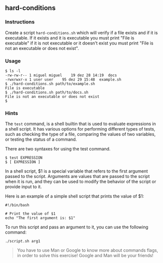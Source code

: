 ## hard-conditions

### Instructions

Create a script `hard-conditions.sh` which will verify if a file exists and if it is executable.
If it exists and it is executable you must print "File is executable" if it is not executable or it doesn't exist you must print "File is not an executable or does not exist".

### Usage

```console
$ ls -l
-rw-rw-r-- 1 miguel miguel    19 dez 28 14:19  docs
-rwxrwxr-x 1 user user    95 dez 29 15:48  example.sh
$ ./hard-conditions.sh path/to/example.sh
File is executable
$ ./hard-conditions.sh path/to/docs.sh
File is not an executable or does not exist
$
```

### Hints

The `test` command, is a shell builtin that is used to evaluate expressions in a shell script. It has various options for performing different types of tests, such as checking the type of a file, comparing the values of two variables, or testing the status of a command.

There are two syntaxes for using the test command.

```console
$ test EXPRESSION
$ [ EXPRESSION ]
```

In a shell script, $1 is a special variable that refers to the first argument passed to the script. Arguments are values that are passed to the script when it is run, and they can be used to modify the behavior of the script or provide input to it.

Here is an example of a simple shell script that prints the value of $1:

```console
#!/bin/bash

# Print the value of $1
echo "The first argument is: $1"
```

To run this script and pass an argument to it, you can use the following command:

```console
./script.sh arg1
```

> You have to use Man or Google to know more about commands flags, in order to solve this exercise!
> Google and Man will be your friends!
